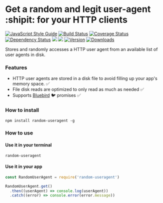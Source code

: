 # Get a random and legit user-agent :shipit: for your HTTP clients
[![JavaScript Style Guide](https://img.shields.io/badge/code%20style-standard-brightgreen.svg)](http://standardjs.com/)
[![Build Status](https://travis-ci.org/hfreire/random-useragent.svg?branch=master)](https://travis-ci.org/hfreire/random-useragent)
[![Coverage Status](https://coveralls.io/repos/github/hfreire/random-useragent/badge.svg?branch=master)](https://coveralls.io/github/hfreire/random-useragent?branch=master)
[![Dependency Status](https://img.shields.io/david/hfreire/random-useragent.svg?style=flat)](https://david-dm.org/hfreire/random-useragent)
[![](https://img.shields.io/github/release/hfreire/random-useragent.svg)](https://github.com/hfreire/random-useragent/releases)
[![](https://img.shields.io/badge/license-MIT-blue.svg)](LICENSE)
[![Version](https://img.shields.io/npm/v/random-useragent.svg)](https://www.npmjs.com/package/random-useragent)
[![Downloads](https://img.shields.io/npm/dt/random-useragent.svg)](https://www.npmjs.com/package/random-useragent) 

Stores and randomly accesses a HTTP user agent from an available list of user agents in disk.

### Features
* HTTP user agents are stored in a disk file to avoid filling up your app's memory space. :white_check_mark:  
* File disk reads are optimized to only read as much as needed :white_check_mark:
* Supports [Bluebird](https://github.com/petkaantonov/bluebird) :bird: promises :white_check_mark:

### How to install
```
npm install random-useragent -g
```

### How to use

#### Use it in your terminal
```
random-useragent
```

#### Use it in your app
```javascript
const RandomUserAgent = require('random-useragent')

RandomUserAgent.get()
  .then((userAgent) => console.log(userAgent))
  .catch((error) => console.error(error.message))
```
